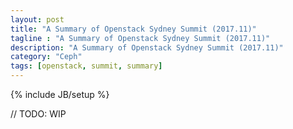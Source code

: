 ```yaml
---
layout: post
title: "A Summary of Openstack Sydney Summit (2017.11)"
tagline : "A Summary of Openstack Sydney Summit (2017.11)"
description: "A Summary of Openstack Sydney Summit (2017.11)"
category: "Ceph"
tags: [openstack, summit, summary]
---
```

{% include JB/setup %}

// TODO: WIP
